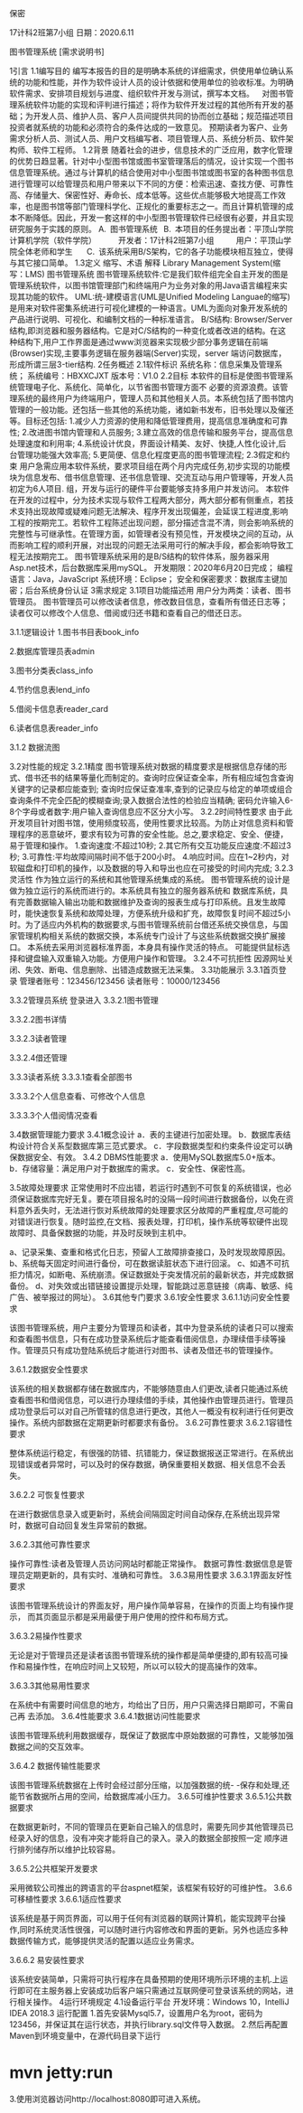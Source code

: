   保密

17计科2班第7小组
日期：2020.6.11


图书管理系统
[需求说明书]

1引言
1.1编写目的
编写本报告的目的是明确本系统的详细需求，供使用单位确认系统的功能和性能，并作为软件设计人员的设计依据和使用单位的验收标准。为明确软件需求、安排项目规划与进度、组织软件开发与测试，撰写本文档。  对图书管理系统软件功能的实现和评判进行描述；将作为软件开发过程的其他所有开发的基础；为开发人员、维护人员、客户人员间提供共同的协而创立基础；规范描述项目投资者就系统的功能和必须符合的条件达成的一致意见。
预期读者为客户、业务需求分析人员、测试人员、用户文档编写者、项目管理人员、系统分析员、软件架构师、软件工程师。
1.2背景
随着社会的进步，信息技术的广泛应用，数字化管理的优势日趋显著。针对中小型图书馆或图书室管理落后的情况，设计实现一个图书信息管理系统。通过与计算机的结合使用对中小型图书馆或图书室的各种图书信息进行管理可以给管理员和用户带来以下不同的方便：检索迅速、查找方便、可靠性高、存储量大、保密性好、寿命长、成本低等。这些优点能够极大地提高工作效率，也是图书馆等部门管理科学化、正规化的重要标志之一。而且计算机管理的成本不断降低。因此，开发一套这样的中小型图书管理软件已经很有必要，并且实现研究服务于实践的原则。
A. 图书管理系统 
B. 本项目的任务提出者：平顶山学院计算机学院（软件学院）  
   开发者：17计科2班第7小组  
   用户：平顶山学院全体老师和学生   
C. 该系统采用B/S架构，它的各子功能模块相互独立，使得与其它接口简单。
1.3定义
缩写、术语	解释
Library Management System(缩写：LMS)	图书管理系统
图书管理系统软件:它是我们软件组完全自主开发的图是管理系统软件，以图书馆管理部门和终端用户为业务对象的用Java语言编程来实现其功能的软件。
UML:统-建模语言(UML是Unified Modeling Languae的缩写)是用来对软件密集系统进行可视化建模的一种语言。UML为面向对象开发系统的产品进行说明、可视化、和编制文档的一种标准语言。
B/S结构: Browser/Server 结构,即浏览器和服务器结构。它是对C/S结构的一种变化或者改进的结构。在这种结构下,用户工作界面是通过www浏览器来实现极少部分事务逻辑在前端(Browser)实现,主要事务逻辑在服务器端(Server)实现，server 端访问数据库，形成所谓三层3-tier结构.
2任务概述
2.1软件标识
系统名称：信息采集及管理系统；
系统编号：HBXXCJXT
版本号：V1.0
2.2目标
本软件的目标是使图书管理系统管理电子化、系统化、简单化，以节省图书管理方面不
必要的资源浪费。该管理系统的最终用户为终端用户，管理人员和其他相关人员。本系统包括了图书馆内管理的一般功能。还包括一些其他的系统功能，诸如新书发布，旧书处理以及催还等。目标还包括:
1.减少人力资源的使用和降低管理费用，提高信息准确度和可靠性;
2.改进图书馆内管理和人员服务;
3.建立高效的信息传输和服务平台，提高信息处理速度和利用率;
4.系统设计优良，界面设计精美、友好、快捷,人性化设计,后台管理功能强大效率高;
5.更简便、信息化程度更高的图书管理流程;
2.3假定和约束
用户急需应用本软件系统，要求项目组在两个月内完成任务,初步实现的功能模块为信息发布、借书信息管理、还书信息管理、交流互动与用户管理等，开发人员初定为6人项目.
组，开发与运行的硬件平台要能够支持多用户并发访问。
本软件在开发的过程中，分为技术实现与软件工程两大部分，两大部分都有侧重点，若技术支持出现故障或疑难问题无法解决、程序开发出现偏差，会延误工程进度,影响工程的按期完工。若软件工程陈述出现问题，部分描述含混不清，则会影响系统的完整性与可继承性。在管理方面，如管理者没有预见性，开发模块之间的互动，从而影响工程的顺利开展，对出现的问题无法采用可行的解决手段，都会影响导致工程无法按期完工。
图书管理系统采用的是B/S结构的软件体系，服务器采用Asp.net技术，后台数据库采用mySQL。
开发期限：2020年6月20日完成；
编程语言：Java，JavaScript
系统环境：Eclipse；
安全和保密要求：数据库主键加密；后台系统身份认证
3需求规定 
3.1项目功能描述用
用户分为两类：读者、图书管理员。
图书管理员可以修改读者信息，修改数目信息，查看所有借还日志等；
读者仅可以修改个人信息、借阅或归还书籍和查看自己的借还日志。





3.1.1逻辑设计
1.图书书目表book_info

2.数据库管理员表admin

3.图书分类表class_info

4.节约信息表lend_info

5.借阅卡信息表reader_card

6.读者信息表reader_info


3.1.2 数据流图

3.2对性能的规定
3.2.1精度
图书管理系统对数据的精度要求是根据信息存储的形式、借书还书的结果等量化而制定的。查询时应保证查全率，所有相应域包含查询关键字的记录都应能查到;
查询时应保证查准率,查到的记录应与给定的单项或组合查询条件不完全匹配的模糊查询;录入数据合法性的检验应当精确;
密码允许输入6-8个字母或者数字:用户输入查询信息应不区分大小写。
3.2.2时间特性要求
由于此开发项目针对图书馆，使用频度较高，使用性要求比较高。为防止对信息资料和管理程序的恶意破坏，要求有较为可靠的安全性能。总之,要求稳定、安全、便捷，易于管理和操作。
1.查询速度:不超过10秒;
2.其它所有交互功能反应速度:不超过3秒;
3.可靠性:平均故障间隔时间不低于200小时。
4.响应时间。应在1~2秒内，对软磁盘和打印机的操作，以及数据的导入和导出也应在可接受的时间内完成;
3.2.3灵活性
作为独立运行的系统和其他管理系统集成的系统。
图书管理系统的设计是做为独立运行的系统而进行的。本系统具有独立的服务器系统和
数据库系统，具有完善数据输入输出功能和数据维护及查询的报表生成与打印系统。且发生故障时，能快速恢复系统和故障处理，方便系统升级和扩充，故障恢复时间不超过5小时。为了适应内外机构的数据要求,与图书管理系统前台借还系统交换信息，与国家管理机构相关系统的数据交换，本系统专门设计了与这些系统数据交换扩展接口。
本系统去采用浏览器标准界面，本身具有操作灵活的特点。
可能提供鼠标选择和键盘输入双重输入功能。方便用户操作和管理。
3.2.4不可抗拒性
因源网址关闭、失效、断电、信息删除、出错造成数据无法采集。
3.3功能展示
3.3.1首页登录
管理者账号：123456/123456 读者账号：10000/123456


3.3.2管理员系统
登录进入
3.3.2.1图书管理

3.3.2.2图书详情

3.3.2.3读者管理

3.3.2.4借还管理

3.3.3读者系统
3.3.3.1查看全部图书

3.3.3.2个人信息查看、可修改个人信息

3.3.3.3个人借阅情况查看


3.4数据管理能力要求
3.4.1概念设计
a．表的主键进行加密处理。
b．数据库表结构设计符合关系型数据库第三范式要求。
c．字段数据类型和约束条件设定可以确保数据安全、有效。
3.4.2 DBMS性能要求
a．使用MySQL数据库5.0+版本。
b．存储容量：满足用户对于数据库的需求。
c．安全性、保密性高。

3.5故障处理要求
正常使用时不应出错，若运行时遇到不可恢复的系统错误，也必须保证数据库完好无复。要在项目报名时的没隔一段时间进行数据备份，以免在资料意外丢失时，无法进行恢对系统故障的处理要求区分故障的严重程度,尽可能的对错误进行恢复。随时监控,在文档、报表处理，打印机，操作系统等软硬件出现故障时、具备保数据的功能，并及时反映到主机中。

a、记录采集、查重和格式化日志，预留人工故障排查接口，及时发现故障原因。
b、系统每天固定时间进行备份，可在数据读脏状态下进行回滚。
c、如遇不可抗拒力情况，如断电、系统崩溃。保证数据处于突发情况前的最新状态，并完成数据备份。
d、对失效或出错链接设置提示处理，智能跳过恶意链接（病毒、敏感、纯广告、被举报过的网址）。
3.6其他专门要求
3.6.1安全性要求
3.6.1.1访问安全性要求

该图书管理系统，用户主要分为管理员和读者，其中为登录系统的读者只可以搜索和查看图书信息，只有在成功登录系统后才能查看借阅信息，办理续借手续等操作。管理员只有成功登陆系统后才能进行对图书、读者及借还书的管理操作。

3.6.1.2数据安全性要求

该系统的相关数据都存储在数据库内，不能够随意由人们更改,读者只能通过系统查看图书和借阅信息，可以进行办理续借的手续，其他操作由管理员进行。管理员成功登录后可以对自己所管辖的信息进行更改，其他人一概没有权利进行任何更改操作。系统内部数据在定期更新时都要求有备份。
3.6.2可靠性要求
3.6.2.1容错性要求

整体系统运行稳定，有很强的防错、抗错能力，保证数据报送正常进行。在系统出现错误或者异常时，可以及时的保存数据，确保重要相关数据、相关信息不会丢失。

3.6.2.2 可恢复性要求

在进行数据信息录入或更新时，系统会间隔固定时间自动保存,在系统出现异常时，数据可自动回复发生异常前的数据。

3.6.2.3其他可靠性要求

操作可靠性:读者及管理人员访问网站时都能正常操作。
数据可靠性:数据信息是管理员定期更新的，具有实时、准确和可靠性。
3.6.3易用性要求
3.6.3.1界面友好性要求

该图书管理系统设计的界面友好，用户操作简单容易，在操作的页面上均有操作提示，
而其页面显示都是采用最便于用户使用的控件和布局方式。

3.6.3.2易操作性要求

无论是对于管理员还是读者该图书管理系统的操作都是简单便捷的,即有较高可操作和易操作性，在响应时间上又较短，所以可以较大的提高操作的效率。

3.6.3.3其他易用性要求

在系统中有需要时间信息的地方，均给出了日历，用户只需选择日期即可，不需自己再
去添加。
3.6.4性能要求
3.6.4.1数据访问性能要求

该图书管理系统利用数据缓存，既保证了数据库中原始数据的可靠性，又能够加强数据之间的交互效率。

3.6.4.2 数据传输性能要求

该图书管理系统数据在上传时会经过部分压缩，以加强数据的统- -保存和处理,还能节省数据所占用的空间，给数据库减小压力。
3.6.5可维护性要求
3.6.5.1公共数据要求

在数据更新时，不同的管理员在更新自己输入的信息时，需要先同步其他管理员已经录入好的信息，没有冲突才能将自己的录入。录入的数据全部按照一定 顺序进行排列储存所以维护比较容易。

3.6.5.2公共框架开发要求

采用微软公司推出的跨语言的平台aspnet框架，该框架有较好的可维护性。
3.6.6 可移植性要求
3.6.6.1适应性要求

该系统是基于网页界面，可以用于任何有浏览器的联网计算机，能实现跨平台操作,同时系统灵活性很强，可以随时进行内容修改和界面的更新。另外也适应多种数据传输方式，能够提供灵活的配置以适应业务需求。

3.6.6.2 易安装性要求

该系统安装简单，只需将可执行程序在具备预期的使用环境所示环境的主机.上运行即可在主服务器上安装成功后客户端只需通过互联网便可登录该系统的网站，进行相关操作。
4运行环境规定
4.1设备运行平台
开发环境：Windows 10，IntelliJ IDEA 2018.3
运行配置
1.首先安装Mysql5.7，设置用户名为root，密码为123456，并保证其在运行状态，并执行library.sql文件导入数据。
2.然后再配置Maven到环境变量中，在源代码目录下运行
# mvn jetty:run
3.使用浏览器访问http://localhost:8080即可进入系统。